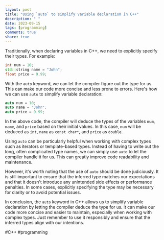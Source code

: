 ```yaml
---
layout: post
title: "Using `auto` to simplify variable declaration in C++"
description: " "
date: 2023-09-15
tags: [programming]
comments: true
share: true
---
```


Traditionally, when declaring variables in C++, we need to explicitly specify their types. For example:

```cpp
int num = 10;
std::string name = "John";
float price = 9.99;
```

With the `auto` keyword, we can let the compiler figure out the type for us. This can make our code more concise and less prone to errors. Here's how we can use `auto` to simplify variable declaration:

```cpp
auto num = 10;
auto name = "John";
auto price = 9.99;
```

In the above code, the compiler will deduce the types of the variables `num`, `name`, and `price` based on their initial values. In this case, `num` will be deduced as `int`, `name` as `const char*`, and `price` as `double`.

Using `auto` can be particularly helpful when working with complex types such as iterators or template-based types. Instead of having to write out the long, often complicated type names, we can simply use `auto` to let the compiler handle it for us. This can greatly improve code readability and maintenance.

However, it's worth noting that the use of `auto` should be done judiciously. It is still important to ensure that the inferred type matches our expectations and that it doesn't introduce any unintended side effects or performance penalties. In some cases, explicitly specifying the type may be necessary for clarity or to avoid potential issues.

In conclusion, the `auto` keyword in C++ allows us to simplify variable declaration by letting the compiler deduce the type for us. It can make our code more concise and easier to maintain, especially when working with complex types. Just remember to use it responsibly and ensure that the inferred types align with our intentions.

#C++ #programming